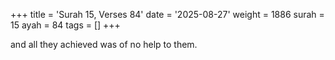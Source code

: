 +++
title = 'Surah 15, Verses 84'
date = '2025-08-27'
weight = 1886
surah = 15
ayah = 84
tags = []
+++

and all they achieved was of no help to them.